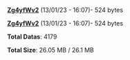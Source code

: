 [**Zg4yfWv2**](/data/Zg4yfWv2.txt) (13/01/23 - 16:07)- 524 bytes

[**Zg4yfWv2**](/data/Zg4yfWv2.txt) (13/01/23 - 16:07)- 524 bytes

**Total Datas**: 4179

**Total Size**: 26.05 MB / 26.1 MB